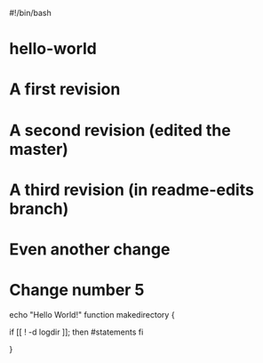 #!/bin/bash
# hello-world

# A first revision
# A second revision (edited the master)
# A third revision (in readme-edits branch)
# Even another change
# Change number 5
echo "Hello World!"
function makedirectory {

 if [[  ! -d logdir ]]; then
   #statements
 fi

}
